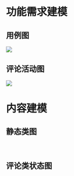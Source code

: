# 功能需求建模
## 用例图
![](https://ooo.0o0.ooo/2017/06/19/5947db92898f0.png)
## 评论活动图
![](https://ooo.0o0.ooo/2017/06/19/5947dbbb0df58.png)
# 内容建模
## 静态类图
 
## 评论类状态图

 
